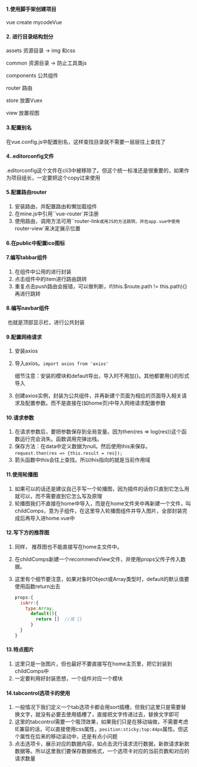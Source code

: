  

#### 1.使用脚手架创建项目

vue create mycodeVue

#### 2. 进行目录结构划分

assets  资源目录  ->   img   和css

common   资源目录  ->   防止工具类js

components  公共组件

router   路由

store   放置Vuex

view   放置视图

#### 3.配置别名

在vue.config.js中配置别名，这样查找目录就不需要一层层往上查找了

#### 4..editorconfig文件

.editorconfig这个文件在cli3中被移除了。但这个统一标准还是很重要的，如果作为项目组长，一定要把这个copy过来使用

#### 5.配置路由router

1. 安装路由，并配置路由和懒加载组件
2. 在mine.js中引用``vue-router`并注册
3. 使用路由，调用方法可用``router-link`或用JS的方法跳转。并在app.vue中使用`router-view`来决定展示位置

#### 6.在public中配置ico图标

#### 7.编写tabbar组件

1. 在组件中公用的进行封装
2. 点击组件中的item进行路由跳转
3. 重复点击push路由会报错，可以做判断，if(this.$route.path != this.path){}再进行跳转

#### 8.编写navbar组件

​	也就是顶部显示栏，进行公共封装

#### 9.配置网络请求

1. 安装axios

2. 导入axios。`import axios from 'axios'`

   细节注意：安装的模块和default导出，导入时不用加{}。其他都要用{}的形式导入

3. 创建axios实例，封装为公共组件，并再新建个页面为相应的页面导入相关请求及配置参数。而不是直接在(如home页)中导入网络请求配置参数

#### 10.请求参数

1. 在请求参数后，要把参数保存到全局变量。因为then(res => log(res))这个函数运行完会消失。函数调用完弹出栈。
2. 保存方法：在data中定义数据为null。然后使用this来保存。``request.then(res => {this.result = res});``
3. 箭头函数中this会往上查找。所以this指向的就是当前作用域

#### 11.使用轮播图

1. 如果可以的话还是建议自己手写一个轮播图，因为插件的话你只直到它怎么用就可以，而不需要直到它怎么写及原理
2. 轮播图我们不直接在home中导入，而是在home文件夹中再新建一个文件，叫childComps，意为子组件，在这里导入轮播图组件并导入图片，全部封装完成后再导入进home.vue中

#### 12.写下方的推荐图

1. 同样， 推荐图也不能直接写在home主文件中。

2. 在childComps新建一个recommendView文件，并使用props父传子传入数据。

3. 这里有个细节要注意，如果对象时Object或Array类型时，default的默认值要使用函数return出去

   ```js
   props:{
     isArr:{
       type:Array,
         default(){
           return []  //或 {}
         }  
     }
   }
   ```

#### 13.特点图片

1. 这里只是一张图片，但也最好不要直接写在home主页里，把它封装到childComps中
2. 一定要利用好封装思想，一个组件对应一个模块

#### 14.tabcontrol选项卡的使用

1. 一般情况下我们定义一个tab选项卡都会用sort插槽，但我们这里只是需要替换文字，就没有必要去使用插槽了，直接把文字传递过去，替换文字即可
2. 这里的tabcontrol需要一个吸顶效果，如果我们只是在移动端做，不需要考虑IE兼容的话，可以直接使用css属性，`position:sticky;top:44px`属性。但这个属性在后来的移动滚动中，还是有点小问题
3. 点击选项卡，展示对应的数据内容，如点击流行请求流行数据，新款请求新款数据等。所以这里我们要保存数据格式，一个选项卡对应的当前页数和对应的请求数量

